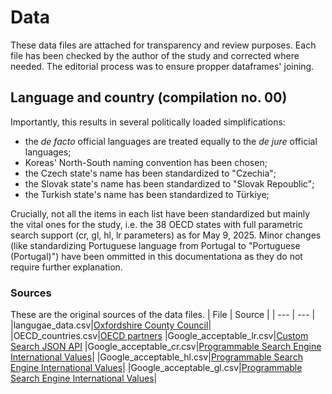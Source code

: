 # Data
These data files are attached for transparency and review purposes. 
Each file has been checked by the author of the study and corrected where needed.
The editorial process was to ensure propper dataframes' joining.

## Language and country (compilation no. 00)
Importantly, this results in several politically loaded simplifications: 
- the *de facto* official languages are treated equally to the *de jure* official languages;
- Koreas' North-South naming convention has been chosen;
- the Czech state's name has been standardized to "Czechia";
- the Slovak state's name has been standardized to "Slovak Repoublic";
- the Turkish state's name has been standardized to Türkiye;

Crucially, not all the items in each list have been standardized but mainly the vital ones for the study, i.e. the 38 OECD states with full parametric search support (cr, gl, hl, lr parameters) as for May 9, 2025.
Minor changes (like standardizing Portuguese language from Portugal to "Portuguese (Portugal)") have been ommitted in this documentationa as they do not require further explanation.

### Sources
These are the original sources of the data files.
| File   | Source |
| ---    | ---    |
|langugae_data.csv|[Oxfordshire County Council](https://portal.oxfordshire.gov.uk/content/public/LandC/SandPM/data/census/Countries_Languages.xls)|
|OECD_countries.csv|[OECD partners](https://www.oecd.org/en/about/members-partners.html)
|Google_acceptable_lr.csv|[Custom Search JSON API](https://developers.google.com/custom-search/v1/reference/rest/v1/cse/list)
|Google_acceptable_cr.csv|[Programmable Search Engine International Values](https://developers.google.com/custom-search/docs/json_api_reference#international-values)|
|Google_acceptable_hl.csv|[Programmable Search Engine International Values](https://developers.google.com/custom-search/docs/json_api_reference#international-values)|
|Google_acceptable_gl.csv|[Programmable Search Engine International Values](https://developers.google.com/custom-search/docs/json_api_reference#international-values)|